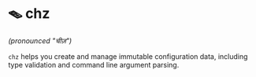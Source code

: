 # 🪤 chz

*(pronounced "चीज़")*

`chz` helps you create and manage immutable configuration data, including type
validation and command line argument parsing.
